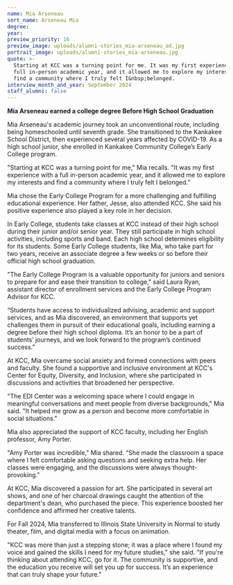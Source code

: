 ```yaml
---
name: Mia Arseneau
sort_name: Arseneau Mia
degree:
year:
preview_priority: 16
preview_image: uploads/alumni-stories_mia-arseneau_ad.jpg
portrait_image: uploads/alumni-stories_mia-arseneau.jpg
quote: >-
  Starting at KCC was a turning point for me. It was my first experience with a
  full in-person academic year, and it allowed me to explore my interests and
  find a community where I truly felt I&nbsp;belonged.
interview_month_and_year: September 2024
staff_alumni: false
---
```

**Mia Arseneau earned a college degree Before High School Graduation**

Mia Arseneau's academic journey took an unconventional route, including being homeschooled until seventh grade. She transitioned to the Kankakee School District, then experienced several years affected by COVID-19. As a high school junior, she enrolled in Kankakee Community College’s Early College program. 

"Starting at KCC was a turning point for me," Mia recalls. "It was my first experience with a full in-person academic year, and it allowed me to explore my interests and find a community where I truly felt I belonged."

Mia chose the Early College Program for a more challenging and fulfilling educational experience. Her father, Jesse, also attended KCC. She said his positive experience also played a key role in her decision.

In Early College, students take classes at KCC instead of their high school during their junior and/or senior year. They still participate in high school activities, including sports and band. Each high school determines eligibility for its students. Some Early College students, like Mia, who take part for two years, receive an associate degree a few weeks or so before their official high school graduation.

"The Early College Program is a valuable opportunity for juniors and seniors to prepare for and ease their transition to college," said Laura Ryan, assistant director of enrollment services and the Early College Program Advisor for KCC.

“Students have access to individualized advising, academic and support services, and as Mia discovered, an environment that supports yet challenges them in pursuit of their educational goals, including earning a degree before their high school diploma. It’s an honor to be a part of students’ journeys, and we look forward to the program’s continued success." 

At KCC, Mia overcame social anxiety and formed connections with peers and faculty. She found a supportive and inclusive environment at KCC's Center for Equity, Diversity, and Inclusion, where she participated in discussions and activities that broadened her perspective.

"The EDI Center was a welcoming space where I could engage in meaningful conversations and meet people from diverse backgrounds," Mia said. "It helped me grow as a person and become more comfortable in social situations."

Mia also appreciated the support of KCC faculty, including her English professor, Amy Porter.

"Amy Porter was incredible," Mia shared. “She made the classroom a space where I felt comfortable asking questions and seeking extra help. Her classes were engaging, and the discussions were always thought-provoking."

At KCC, Mia discovered a passion for art. She participated in several art shows, and one of her charcoal drawings caught the attention of the department's dean, who purchased the piece. This experience boosted her confidence and affirmed her creative talents.

For Fall 2024, Mia transferred to Illinois State University in Normal to study theater, film, and digital media with a focus on animation.

"KCC was more than just a stepping stone; it was a place where I found my voice and gained the skills I need for my future studies," she said. "If you're thinking about attending KCC, go for it. The community is supportive, and the education you receive will set you up for success. It’s an experience that can truly shape your future."
